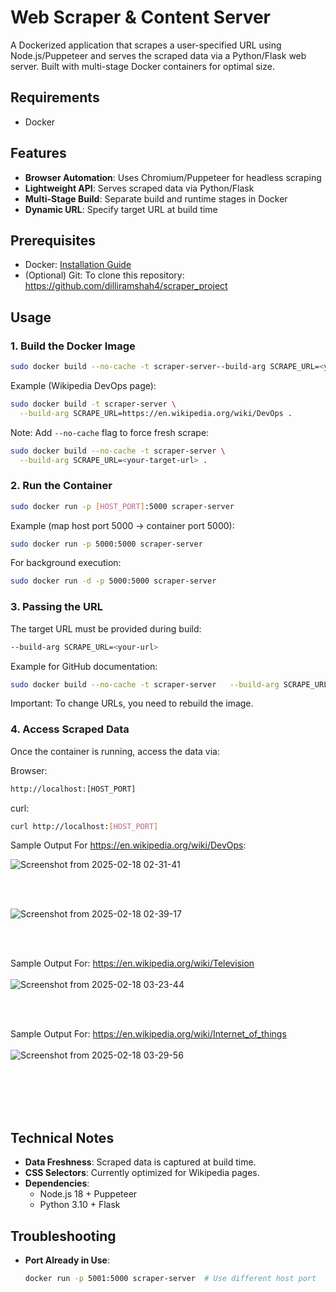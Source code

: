# Web Scraper & Content Server

A Dockerized application that scrapes a user-specified URL using Node.js/Puppeteer and serves the scraped data via a Python/Flask web server. Built with multi-stage Docker containers for optimal size.

## Requirements
- Docker

## Features
- **Browser Automation**: Uses Chromium/Puppeteer for headless scraping
- **Lightweight API**: Serves scraped data via Python/Flask
- **Multi-Stage Build**: Separate build and runtime stages in Docker
- **Dynamic URL**: Specify target URL at build time

## Prerequisites
- Docker: [Installation Guide](https://docs.docker.com/get-docker/)
- (Optional) Git: To clone this repository:    https://github.com/dilliramshah4/scraper_project

## Usage

### 1. Build the Docker Image
```bash
sudo docker build --no-cache -t scraper-server--build-arg SCRAPE_URL=<your-target-url> .
```

Example (Wikipedia DevOps page):
```bash
sudo docker build -t scraper-server \
  --build-arg SCRAPE_URL=https://en.wikipedia.org/wiki/DevOps .
```

Note: Add `--no-cache` flag to force fresh scrape:
```bash
sudo docker build --no-cache -t scraper-server \
  --build-arg SCRAPE_URL=<your-target-url> .
```

### 2. Run the Container
```bash
sudo docker run -p [HOST_PORT]:5000 scraper-server
```

Example (map host port 5000 → container port 5000):
```bash
sudo docker run -p 5000:5000 scraper-server
```

For background execution:
```bash
sudo docker run -d -p 5000:5000 scraper-server
```

### 3. Passing the URL
The target URL must be provided during build:
```bash
--build-arg SCRAPE_URL=<your-url>
```

Example for GitHub documentation:
```bash
sudo docker build --no-cache -t scraper-server   --build-arg SCRAPE_URL=https://en.wikipedia.org/wiki/Internet_of_things .
```

Important: To change URLs, you need to rebuild the image.

### 4. Access Scraped Data
Once the container is running, access the data via:

Browser:
```bash
http://localhost:[HOST_PORT]
```

curl:
```bash
curl http://localhost:[HOST_PORT]
```

Sample Output
For https://en.wikipedia.org/wiki/DevOps:

![Screenshot from 2025-02-18 02-31-41](https://github.com/user-attachments/assets/aa74b62c-907c-4975-87f5-0c9cc6525663)

<br> <br>



![Screenshot from 2025-02-18 02-39-17](https://github.com/user-attachments/assets/347222fa-823e-4778-9d43-175fd0f2300d)



<br> <br>

Sample Output
For:  https://en.wikipedia.org/wiki/Television
<br> <br>
![Screenshot from 2025-02-18 03-23-44](https://github.com/user-attachments/assets/a6ccd821-21b5-4cbf-8c2f-410abf7318dc)

<br> <br>

Sample Output
For:   https://en.wikipedia.org/wiki/Internet_of_things
<br> <br>
![Screenshot from 2025-02-18 03-29-56](https://github.com/user-attachments/assets/45434c5b-8f96-4e95-a7ca-36ac23be3e5e)

<br> <br>
<br> <br>


## Technical Notes
- **Data Freshness**: Scraped data is captured at build time.
- **CSS Selectors**: Currently optimized for Wikipedia pages.
- **Dependencies**:
  - Node.js 18 + Puppeteer
  - Python 3.10 + Flask

## Troubleshooting
- **Port Already in Use**:
  ```bash
  docker run -p 5001:5000 scraper-server  # Use different host port
  ```
